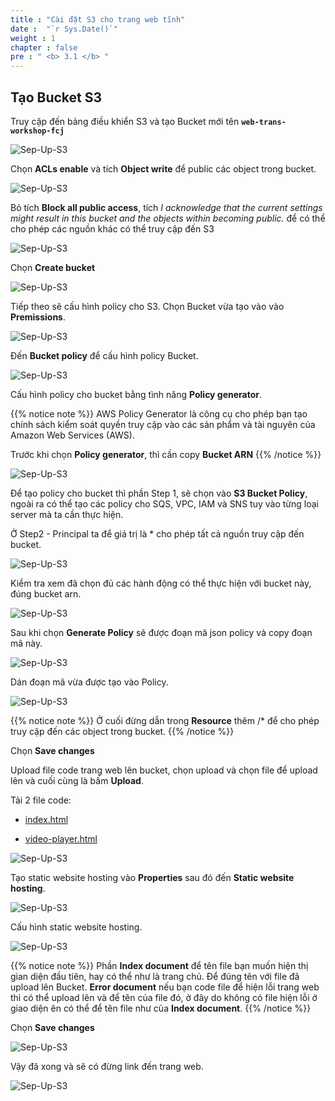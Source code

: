 ```yaml
---
title : "Cài đặt S3 cho trang web tĩnh"
date :  "`r Sys.Date()`" 
weight : 1 
chapter : false
pre : " <b> 3.1 </b> "
---
```


## Tạo Bucket S3

Truy cập đến bảng điều khiển S3 và tạo Bucket mới tên **`web-trans-workshop-fcj`**

![Sep-Up-S3](/images/3.setupS3/3.1.ima/n1.png)

Chọn **ACLs enable** và tích **Object write** để public các object trong bucket.

![Sep-Up-S3](/images/3.setupS3/3.1.ima/n2.png)

Bỏ tích **Block all public access**, tích *I acknowledge that the current settings might result in this bucket and the objects within becoming public.* để có thể cho phép các nguồn khác có thể truy cập đến S3

![Sep-Up-S3](/images/3.setupS3/3.1.ima/n.png)

Chọn **Create bucket**

![Sep-Up-S3](/images/3.setupS3/3.1.ima/n3.png)

Tiếp theo sẽ cấu hình policy cho S3. Chọn Bucket vừa tạo vào vào **Premissions**.

![Sep-Up-S3](/images/3.setupS3/3.1.ima/n4.png)

Đến **Bucket policy** để cấu hình policy Bucket.

![Sep-Up-S3](/images/3.setupS3/3.1.ima/n5.png)

Cấu hình policy cho bucket bằng tình năng **Policy generator**.

{{% notice note %}}
AWS Policy Generator là công cụ cho phép bạn tạo chính sách kiểm soát quyền truy cập vào các sản phẩm và tài nguyên của Amazon Web Services (AWS).

Trước khi chọn **Policy generator**, thì cần copy **Bucket ARN**
{{% /notice %}}

![Sep-Up-S3](/images/3.setupS3/3.1.ima/n6.png)

Để tạo policy cho bucket thì phần Step 1, sẽ chọn vào **S3 Bucket Policy**, ngoài ra có thể tạo các policy cho SQS, VPC, IAM và SNS tuy vào từng loại server mà ta cần thực hiện.

Ở Step2 - Principal ta để giá trị là * cho phép tất cả nguồn truy cập đến bucket.

![Sep-Up-S3](/images/3.setupS3/3.1.ima/n7.png)

Kiểm tra xem đã chọn đủ các hành động có thể thực hiện với bucket này, đúng bucket arn.

![Sep-Up-S3](/images/3.setupS3/3.1.ima/n8.png)

Sau khi chọn **Generate Policy** sẽ được đoạn mã json policy và copy đoạn mã này.

![Sep-Up-S3](/images/3.setupS3/3.1.ima/n9.png)

Dán đoạn mã vừa được tạo vào Policy.

![Sep-Up-S3](/images/3.setupS3/3.1.ima/n10.png)

{{% notice note %}}
Ở cuối đừng dẫn trong **Resource** thêm /* để cho phép truy cập đến các object trong bucket.
{{% /notice %}}

Chọn **Save changes**

Upload file code trang web lên bucket, chọn upload và chọn file để upload lên và cuối cùng là bấm **Upload**.

Tải 2 file code:

- [index.html](https://drive.google.com/file/d/19ekeJsFYAZ-6qJIxMpHMbSsAyPruH26K/view?usp=sharing)

- [video-player.html](https://drive.google.com/file/d/1_S934h-snq5G-GxGSgEQrSX-eMHarYYn/view?usp=drive_link)

![Sep-Up-S3](/images/3.setupS3/3.1.ima/n11.png)

Tạo static website hosting vào **Properties** sau đó đến **Static website hosting**.

![Sep-Up-S3](/images/3.setupS3/3.1.ima/n15.png)

Cấu hình static website hosting.

![Sep-Up-S3](/images/3.setupS3/3.1.ima/n13.png)

{{% notice note %}}
Phần **Index document** để tên file bạn muốn hiện thị gian diện đầu tiên, hay có thể như là trang chủ. Để đúng tên với file đã upload lên Bucket. **Error document** nếu bạn code file để hiện lỗi trang web thì có thể upload lên và để tên của file đó, ở đây do không có file hiện lỗi ở giao diện ên có thể để tên file như của  **Index document**.
{{% /notice %}}

Chọn **Save changes**

![Sep-Up-S3](/images/3.setupS3/3.1.ima/n14.png)

Vậy đã xong và sẽ có đừng link đến trang web.

![Sep-Up-S3](/images/3.setupS3/3.1.ima/n16.png)